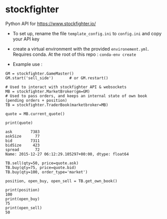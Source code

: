 # stockfighter

Python API for https://www.stockfighter.io/

- To set up, rename the file `template_config.ini` to `config.ini` and copy your API key 
- create a virtual environment with the provided `environement.yml`. Requires conda.
At the root of this repo :  `conda-env create`

- Example use :
```
GM = stockfighter.GameMaster()
GM.start('sell_side')       # or GM.restart()

# Used to interact with stockfighter API & websockets
MB = stockfighter.MarketBroker(gm=GM)           
# Used to pass orders, and keeps an internal state of own book (pending orders + position)
TB = stockfighter.TraderBook(marketbroker=MB)   

quote = MB.current_quote()

print(quote)

ask        7383
askSize      77
bid        7311
bidSize     423
spread       72
Name: 2015-12-27 06:12:29.105297+00:00, dtype: float64

TB.sell(qty=50, price=quote.ask)
TB.buy(qty=75, price=quote.bid)
TB.buy(qty=100, order_type='market')

position, open_buy, open_sell = TB.get_own_book()

print(position)
100
print(open_buy)
75
print(open_sell)
50

```



